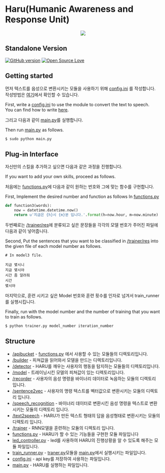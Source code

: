 Haru(Humanic Awareness and Response Unit) 
===============================================================================

<p align="center">
  <img src="http://i.imgur.com/0TUUXZO.png">
</p>

## Standalone Version
[![GitHub version](https://badge.fury.io/gh/boennemann%2Fbadges.svg)](http://badge.fury.io/gh/boennemann%2Fbadges)
[![Open Source Love](https://badges.frapsoft.com/os/mit/mit.svg?v=102)](https://github.com/ellerbrock/open-source-badge/)

## Getting started

먼저 텍스트를 음성으로 변환시키는 모듈을 사용하기 위해 [config.ini](https://github.com/CNUPiedPiper/HARU/blob/master/src/config.ini) 를 작성합니다.</br>
작성방법은 [여기](https://github.com/CNUPiedPiper/HARU/tree/master/src/text2speech)에서 확인할 수 있습니다.</br>

First, write a [config.ini](https://github.com/CNUPiedPiper/HARU/blob/master/src/config.ini) to use the module to convert the text to speech.</br>
You can find how to write [here](https://github.com/CNUPiedPiper/HARU/tree/master/src/text2speech).


그리고 다음과 같이 [main.py](https://github.com/CNUPiedPiper/HARU/blob/master/src/main.py)를 실행합니다.</br>

Then run [main.py](https://github.com/CNUPiedPiper/HARU/blob/master/src/main.py) as follows.
``` bash
$ sudo python main.py
```

## Plug-in Interface
자신만의 스킬을 추가하고 싶으면 다음과 같은 과정을 진행합니다.</br>

If you want to add your own skills, proceed as follows.</br>


처음에는 [functions.py](https://github.com/CNUPiedPiper/HARU/blob/master/src/functions.py)에 다음과 같이 원하는 번호와 그에 맞는 함수를 구현합니다.</br>

First, Implement the desired number and function as follows In [functions.py](https://github.com/CNUPiedPiper/HARU/blob/master/src/functions.py)

``` python
def function3(words):
    now = datetime.datetime.now()
    return u'지금은 {h}시 {m}분 입니다.'.format(h=now.hour, m=now.minute)
```

두번째로는 [/trainer/res](https://github.com/CNUPiedPiper/HARU/tree/master/src/trainer/res)에 분류되고 싶은 문장들을 각각의 모델 번호가 주어진 파일에 다음과 같이 넣어줍니다.</br>

Second, Put the sentences that you want to be classified in [/trainer/res](https://github.com/CNUPiedPiper/HARU/tree/master/src/trainer/res) into the given file of each model number as follows.

``` 
# In model3 file.

지금 몇시니
지금 몇시야
시간 좀 알려줘
시간
몇시야
```


마지막으로, 훈련 시키고 싶은 Model 번호와 훈련 횟수를 인자로 넘겨서 train_runner를 실행시킵니다.</br>

Finally, run with the model number and the number of training that you want to train as follows.
``` bash
$ python trainer.py model_number iteration_number
```


## Structure

- [/apibucket](https://github.com/CNUPiedPiper/HARU/tree/master/src/apibucket) - [functions.py](https://github.com/CNUPiedPiper/HARU/blob/master/src/functions.py) 에서 사용할 수 있는 모듈들의 디렉토리입니다. </br>
- [/builder](https://github.com/CNUPiedPiper/HARU/tree/master/src/builder) - 피쳐값을 읽어와서 모델을 만드는 디렉토리입니다.</br>
- [/detector](https://github.com/CNUPiedPiper/HARU/tree/master/src/detector) - HARU를 깨우는 사용자의 행동을 탐지하는 모듈들의 디렉토리입니다. </br>
- [/model](https://github.com/CNUPiedPiper/HARU/tree/master/src/model) - 트레이닝시킨 모델의 피쳐값이 있는 디렉토리입니다. </br>
- [/recorder](https://github.com/CNUPiedPiper/HARU/tree/master/src/recorder) - 사용자의 음성 명령을 바이너리 데이터로 녹음하는 모듈의 디렉토리 입니다. </br>
- [/sentence2vec](https://github.com/CNUPiedPiper/HARU/tree/master/src/sentence2vec) - 사용자의 명령 텍스트를 벡터값으로 변환시키는 모듈의 디렉토리 입니다. </br>
- [/speech_recognition](https://github.com/CNUPiedPiper/HARU/tree/master/src/speech_recognition) - 바이너리 데이터로 변환시킨 음성 명령을 텍스트로 변환시키는 모듈의 디렉토리 입니다. </br>
- [/text2speech](https://github.com/CNUPiedPiper/HARU/tree/master/src/text2speech) - HARU가 만든 텍스트 형태의 답을 음성형태로 변환시키는 모듈의 디렉토리 입니다. </br>
- [/trainer](https://github.com/CNUPiedPiper/HARU/tree/master/src/trainer) - RNN모델을 훈련하는 모듈의 디렉토리 입니다. </br>
- [functions.py](https://github.com/CNUPiedPiper/HARU/blob/master/src/functions.py) - HARU가 할 수 있는 기능들을 구현한 모듈 파일입니다</br>
- [led_controller.py](https://github.com/CNUPiedPiper/HARU/blob/master/src/led_controller.py) - led를 사용하여 HARU의 진행상황을 알 수 있도록 해주는 모듈 파일입니다. </br>
- [train_runner.py](https://github.com/CNUPiedPiper/HARU/blob/master/src/train_runner.py) - [traner.py](https://github.com/CNUPiedPiper/HARU/blob/master/src/trainer/trainer.py)모듈을 [main.py](https://github.com/CNUPiedPiper/HARU/blob/master/src/main.py)에서 실행시키는 파일입니다. </br>
- [config.ini](https://github.com/CNUPiedPiper/HARU/blob/master/src/config.ini) - api key를 저장하여 사용하는 파일입니다. </br>
- [main.py](https://github.com/CNUPiedPiper/HARU/blob/master/src/main.py) - HARU를 실행하는 파일입니다. </br>
